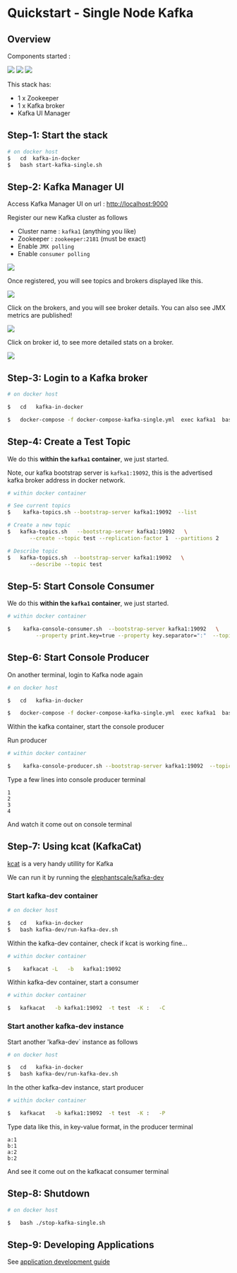 # Quickstart - Single Node Kafka

## Overview

Components started :

![](images/z1.png)
![](images/k1.png)
![](images/km1.png)

This stack has:

- 1 x Zookeeper
- 1 x Kafka broker
- Kafka UI Manager

## Step-1: Start the stack

```bash
# on docker host
$   cd  kafka-in-docker
$   bash start-kafka-single.sh
```

## Step-2: Kafka Manager UI

Access Kafka Manager UI on url : [http://localhost:9000](http://localhost:9000)

Register our new Kafka cluster as follows

- Cluster name : `kafka1`  (anything you like)
- Zookeeper : `zookeeper:2181`  (must be exact)
- Enable `JMX polling`
- Enable `consumer polling`

![](images/kafka-single-1.png)

Once registered, you will see topics and brokers displayed like this.

![](images/kafka-single-2.png)

Click on the brokers, and you will see broker details.  You can also see JMX metrics are published!

![](images/kafka-single-3.png)

Click on broker id, to see more detailed stats on a broker.

![](images/kafka-single-4.png)

## Step-3: Login to a Kafka broker

```bash
# on docker host

$   cd   kafka-in-docker

$   docker-compose -f docker-compose-kafka-single.yml  exec kafka1  bash
```

## Step-4: Create a Test Topic

We do this **within the `kafka1` container**, we just started.

Note, our kafka bootstrap server is `kafka1:19092`, this is the advertised kafka broker address in docker network.

```bash
# within docker container

# See current topics
$    kafka-topics.sh --bootstrap-server kafka1:19092  --list

# Create a new topic
$   kafka-topics.sh   --bootstrap-server kafka1:19092   \
       --create --topic test --replication-factor 1  --partitions 2

# Describe topic
$   kafka-topics.sh  --bootstrap-server kafka1:19092   \
       --describe --topic test 
```

## Step-5: Start Console Consumer

We do this **within the `kafka1` container**, we just started.

```bash
# within docker container

$    kafka-console-consumer.sh  --bootstrap-server kafka1:19092   \
         --property print.key=true --property key.separator=":"  --topic test

```

## Step-6: Start Console Producer

On another terminal, login to Kafka node again

```bash
# on docker host

$   cd   kafka-in-docker

$   docker-compose -f docker-compose-kafka-single.yml  exec kafka1  bash
```

Within the kafka container, start the console producer

Run producer

```bash
# within docker container

$    kafka-console-producer.sh --bootstrap-server kafka1:19092  --topic test
```

Type a few lines into console producer terminal

```text
1
2
3
4
```

And watch it come out on console terminal

## Step-7: Using kcat (KafkaCat)

[kcat](https://github.com/edenhill/kcat)  is a very handy utillity for Kafka

We can run it by running the [elephantscale/kafka-dev](https://hub.docker.com/r/elephantscale/kafka-dev)

### Start kafka-dev container

```bash
# on docker host

$   cd   kafka-in-docker
$   bash kafka-dev/run-kafka-dev.sh
```

Within the kafka-dev container, check if kcat is working fine...

```bash
# within docker container

$    kafkacat -L   -b   kafka1:19092
```

Within kafka-dev container, start a consumer

```bash
# within docker container

$   kafkacat   -b kafka1:19092  -t test  -K :   -C
```

### Start another kafka-dev instance

Start another 'kafka-dev` instance as follows

```bash
# on docker host

$   cd   kafka-in-docker
$   bash kafka-dev/run-kafka-dev.sh
```

In the other kafka-dev instance, start producer

```bash
# within docker container

$   kafkacat   -b kafka1:19092  -t test  -K :   -P
```

Type data like this, in key-value format, in the producer terminal

```text
a:1
b:1
a:2
b:2
```

And see it come out on the kafkacat consumer terminal

## Step-8: Shutdown

```bash
# on docker host

$   bash ./stop-kafka-single.sh
```

## Step-9: Developing Applications

See [application development guide](kafka-dev/README.md)
